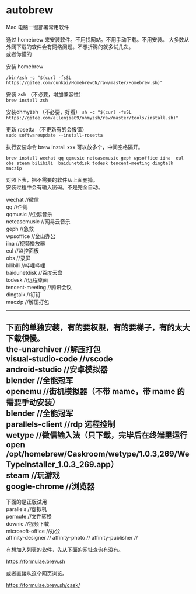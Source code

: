 # autobrew  
Mac 电脑一键部署常用软件  

通过 homebrew 来安装软件。不用找网站。不用手动下载。不用安装。
大多数从外网下载的软件会有网络问题。不想折腾的就多试几次。  
或者你懂的  
  

安装 homebrew  
  
`/bin/zsh -c "$(curl -fsSL https://gitee.com/cunkai/HomebrewCN/raw/master/Homebrew.sh)"`  
  
安装 zsh （不必要，增加兼容性）  
`brew install zsh`  
  
安装ohmyzsh （不必要，好看）
`sh -c "$(curl -fsSL https://gitee.com/allenjia09/ohmyzsh/raw/master/tools/install.sh)"` 
  
更新 rosetta （不更新有的会报错）  
`sudo softwareupdate --install-rosetta`  
  
执行安装命令 brew install xxx 可以放多个，中间空格隔开。  
  
`brew install wechat qq qqmusic neteasemusic geph wpsoffice iina  eul  obs steam bilibili  baidunetdisk todesk tencent-meeting dingtalk maczip`  
  
对照下表，把不需要的软件从上面删掉。  
安装过程中会有输入密码。不是完全自动。  
  
wechat 			        	//微信  
qq 				            //企鹅  
qqmusic 		        	//企鹅音乐  
neteasemusic         	//网易云音乐  
geph 				          //急救  
wpsoffice 		        //金山办公  
iina 				          //视频播放器  
eul 			          	//监控面板  
obs 			          	//录屏  
bilibili  		      	//哔哩哔哩  
baidunetdisk 		    	//百度云盘  
todesk 				        //远程桌面  
tencent-meeting			  //腾讯会议  
dingtalk			        //钉钉  
maczip				        //解压打包  
  
-----------------------------------------------  
下面的单独安装，有的要权限，有的要梯子，有的太大下载很慢。  
the-unarchiver			  //解压打包  
visual-studio-code    //vscode  
android-studio	      //安卓模拟器  
blender 		          //全能冠军  
openemu 			        //街机模拟器（不带 mame，带 mame 的需要手动安装）  
blender 		    	    //全能冠军  
parallels-client 		  //rdp 远程控制  
wetype			          //微信输入法（只下载，完毕后在终端里运行 open /opt/homebrew/Caskroom/wetype/1.0.3,269/WeTypeInstaller_1.0.3_269.app）  
steam 				        //玩游戏  
google-chrome 		  	//浏览器  
-----------------------------------------------  
下面的是正版试用  
parallels 			      //虚拟机  
permute               //文件转换  
downie                //视频下载  
microsoft-office      //办公  
affinity-designer     //
affinity-photo        //
affinity-publisher    //


有想加入列表的软件，先从下面的网址查询有没有。  
  
https://formulae.brew.sh
  
或者直接从这个网页浏览。  

https://formulae.brew.sh/cask/  
